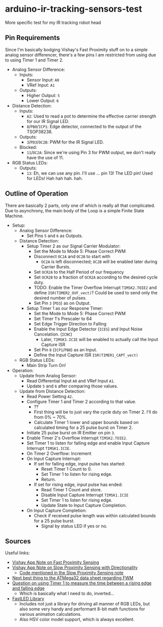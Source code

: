 # arduino-ir-tracking-sensors-test

More specific test for my IR tracking robot head



## Pin Requirements

Since I'm basically bodging Vishay's Fast Proximity stuff on to a simple analog sensor differencer, there's a few pins I am restricted from using due to using Timer 1 and Timer 2.

- Analog Sensor Difference:
  - Inputs:
    - Sensor Input: `A0`
    - VRef Input: `A1`
  - Outputs:
    - Higher Output: `5`
    - Lower Output: `6`
- Distance Detection:
  - Inputs:
    - `A2`: Used to read a pot to determine the effective carrier strength for our IR Signal LED.
    - `8`/`PB0`/`ICP1`: Edge detector, connected to the output of the TSOP38238.
  - Outputs:
    - `3`/`PD3`/`OC2B`: PWM for the IR Signal LED.
  - Blocked:
    - `11`/`OC2A`: Since we're using Pin 3 for PWM output, we don't really have the use of 11.
- RGB Status LEDs:
  - Outputs:
    - `13`: Eh, we can use any pin.  I'll use ... pin 13!  The LED pin!  Used for LEDs!  Hah hah hah.  hah.



## Outline of Operation

There are basically 2 parts, only one of which is really all that complicated.  Due to asynchrony, the main body of the Loop is a simple Finite State Machine.

- Setup:
  - Analog Sensor Difference:
    - Set Pins `5` and `6` as Outputs.
  - Distance Detection:
    - Setup Timer 2 as our Signal Carrier Modulator:
      - Set the Mode to Mode 5: Phase Correct PWM
      - Disconnect `OC2A` and `OC2B` to start with
        - `OC2A` is left disconnected; `OC2B` will be enabled later during Carrier Bursts.
      - Set `OCR2A` to the Half Period of our frequency
      - Set `OCR2B` to a fraction of `OCR2A` according to the desired cycle duty.
      - TODO: Enable the Timer Overflow Interrupt `TIMSK2.TOIE2` and define `ISR(TIMER2_OVF_vect)`?  Could be used to send only the desired number of pulses.
      - Set Pin `3` (`PD3`) as on Output.
    - Setup Timer 1 as our Resposne Timer:
      - Set the Mode to Mode 5: Phase Correct PWM
      - Set Timer 1's Prescaler to 64
      - Set Edge Trigger Direction to Falling
      - Enable the Input Edge Detector (`ICES`) and Input Noise Cancelation. (`ICNC`)
        - Later, `TIMSK1.ICIE` will be enabled to actually call the Input Capture ISR
      - Set Pin `8` (`ICP1`/`PB0`) as an Input.
      - Define the Input Capture ISR `ISR(TIMER1_CAPT_vect)`
  - RGB Status LEDs:
    - Main Strip Turn On!
- Operation:
  - Update from Analog Sensor:
    - Read Differential Input `A0` and VRef Input `A1`.
    - Update `5` and `6` after comparing those values.
  - Update from Distance Detection:
    - Read Power Setting `A2`.
    - Configure Timer 1 and Timer 2 according to that value.
      - ??
      - First thing will be to just vary the cycle duty on Timer 2.  I'll do from 0% ~ 70%.
      - Calculate Timer 1 lower and upper bounds based on calculated timing for a 25 pulse burst on Timer 2.
    - Initiate 25 pulse burst on IR Emitter on pin `3`.
    - Enable Timer 2's Overflow Interrupt `TIMSK2.TOIE2`.
    - Set Timer 1 to listen for falling edge and enable Input Capture Interrupt `TIMSK1.ICIE`.
    - On Timer 2 Overflow: Increment
    - On Input Capture Interrupt:
      - If set for falling edge, input pulse has started:
        - Reset Timer 1 Count to 0.
        - Set Timer 1 to listen for rising edge.
        - Return.
      - If set for rising edge, input pulse has ended:
        - Read Timer 1 Count and store.
        - Disable Input Capture Interrupt `TIMSK1.ICIE`
        - Set Timer 1 to listen for rising edge.
        - Update State to Input Capture Completion.
    - On Input Capture Completion:
      - Check if received pulse length was within calculated bounds for a 25 pulse burst.
        - Signal by status LED if yes or no.



## Sources

Useful links:
- [Vishay App Note on Fast Proximity Sensing](http://www.vishay.com/docs/82741/tssp4056sensor.pdf)
- [Vishay App Note on Slow Proximity Sensing with Directionality](https://www.vishay.com/docs/82729/tsspagcpsensor.pdf)
  - [Code mentioned in the Slow Proximity Sensing note](http://www.vishay.com/doc?82728)
- [Next best thing to the ATMega32 data sheet regarding FWM](https://www.arduino.cc/en/Tutorial/SecretsOfArduinoPWM)
- [Question on using Timer 1 to measure the time between a rising edge and falling edge](https://arduino.stackexchange.com/questions/8782/how-to-use-timer1-at328mega-to-measure-the-time-between-rising-edges-of-two-in)
  - Which is basically what I need to do, inverted...
- [FastLED Library](http://fastled.io/)
  - Includes not just a library for driving all manner of RGB LEDs, but also some very handy and performant 8-bit math functions for various animation calculations.
  - Also HSV color model support, which is always excellent.
